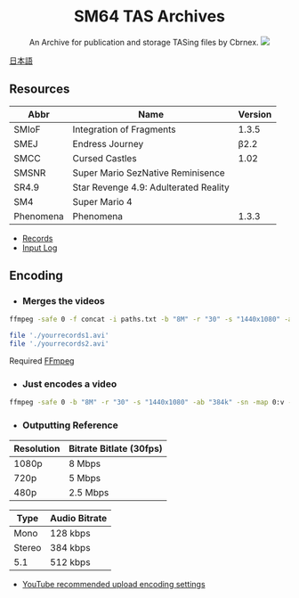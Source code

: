 <h1 align="center">SM64 TAS Archives</h1>
<p align="center">
    An Archive for publication and storage TASing files by Cbrnex.
    <img src="https://github.com/7rs/sm64tas/assets/31788262/afe4e2d8-7ed1-417f-8594-dc005e5ed861" />
</p>

[日本語](README_jp.md)  

## Resources  

  | Abbr      | Name                                  | Version |
  | --------- | ------------------------------------- | ------- |
  | SMIoF     | Integration of Fragments              | 1.3.5   |
  | SMEJ      | Endress Journey                       | β2.2    |
  | SMCC      | Cursed Castles                        | 1.02    |
  | SMSNR     | Super Mario SezNative Reminisence     |         |
  | SR4.9     | Star Revenge 4.9: Adulterated Reality |         |
  | SM4       | Super Mario 4                         |         |
  | Phenomena | Phenomena                             | 1.3.3   |

  - [Records](https://docs.google.com/spreadsheets/d/1T3Jvo-Eos7cOatJ-g1GnOt9uuALvwnHk0hUVMKZKOMI/edit?usp=sharing)  
  - [Input Log](https://docs.google.com/spreadsheets/d/1DsQFF0ahGCgXQ7CUcN3fhOEijFspUEYiew4IxnwdPt0/edit?usp=sharing)  


## Encoding  

  - ### Merges the videos  

  ```bash
  ffmpeg -safe 0 -f concat -i paths.txt -b "8M" -r "30" -s "1440x1080" -ab "384k" -sn -map 0:v -map 0:a output.avi
  ```  
  
  ```bash paths.txt
  file './yourrecords1.avi'
  file './yourrecords2.avi'
  ```  
  
  Required [FFmpeg](https://ffmpeg.org/)  
  
  
  - ### Just encodes a video  
  
  ```bash
  ffmpeg -safe 0 -b "8M" -r "30" -s "1440x1080" -ab "384k" -sn -map 0:v -map 0:a output.mp4 -i ""
  ```  
  
  
  - ### Outputting Reference  
  
  | Resolution | Bitrate Bitlate (30fps) |
  | ---------- | ----------------------- |
  | 1080p      | 8 Mbps                  |
  | 720p       | 5 Mbps                  |
  | 480p       | 2.5 Mbps                |  
  
  | Type   | Audio Bitrate |
  | ------ | ------------- |
  | Mono   | 128 kbps      |
  | Stereo | 384 kbps      |
  | 5.1    | 512 kbps      |  
  
  - [YouTube recommended upload encoding settings](https://support.google.com/youtube/answer/1722171)  
  